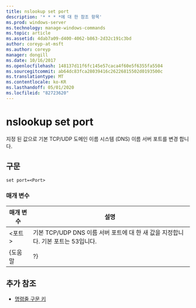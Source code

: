 ```yaml
---
title: nslookup set port
description: '* * * *에 대 한 참조 항목'
ms.prod: windows-server
ms.technology: manage-windows-commands
ms.topic: article
ms.assetid: 4dab7a09-d400-4062-b863-2d32c191c3bd
author: coreyp-at-msft
ms.author: coreyp
manager: dongill
ms.date: 10/16/2017
ms.openlocfilehash: 148137d11f6fc145e57caca4f60e5f6355fa5504
ms.sourcegitcommit: ab64dc83fca28039416c26226815502d0193500c
ms.translationtype: MT
ms.contentlocale: ko-KR
ms.lasthandoff: 05/01/2020
ms.locfileid: "82723620"
---
```

# <a name="nslookup-set-port"></a>nslookup set port



지정 된 값으로 기본 TCP/UDP 도메인 이름 시스템 (DNS) 이름 서버 포트를 변경 합니다.

## <a name="syntax"></a>구문

```
set port=<Port>
```

### <a name="parameters"></a>매개 변수

| 매개 변수 |                                          설명                                          |
|-----------|-----------------------------------------------------------------------------------------------|
|  \<포트>  | 기본 TCP/UDP DNS 이름 서버 포트에 대 한 새 값을 지정합니다. 기본 포트는 53입니다. |
|   {도움말   |                                              ?}                                               |

## <a name="additional-references"></a>추가 참조

- [명령줄 구문 키](command-line-syntax-key.md)